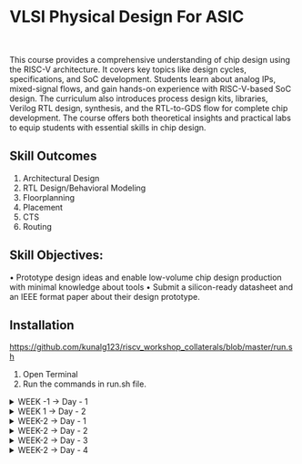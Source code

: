 # VLSI Physical Design For ASIC
<br>

This course provides a comprehensive understanding of chip design using the RISC-V architecture. It covers key topics like design cycles, specifications, and SoC development. Students learn about analog IPs, mixed-signal flows, and gain hands-on experience with RISC-V-based SoC design. The curriculum also introduces process design kits, libraries, Verilog RTL design, synthesis, and the RTL-to-GDS flow for complete chip development. The course offers both theoretical insights and practical labs to equip students with essential skills in chip design.

## Skill Outcomes
1. Architectural Design
2. RTL Design/Behavioral Modeling
3. Floorplanning
4. Placement
5. CTS
6. Routing

## Skill Objectives:
• Prototype design ideas and enable low-volume chip design production with minimal
knowledge about tools
• Submit a silicon-ready datasheet and an IEEE format paper about their design
prototype.

## Installation
https://github.com/kunalg123/riscv_workshop_collaterals/blob/master/run.sh
1. Open Terminal<br>
2. Run the commands in run.sh file.


<details>
<summary>  WEEK -1 -> Day - 1</summary><br>



**C Program**

We wrote a C program for calculating the sum from 1 to n

![Screenshot from 2023-08-21 10-25-30](https://github.com/Abhi9108865162/pes_asic_class/assets/141741065/0e706e45-29c5-4cfe-993b-8756421920e8)

![Screenshot from 2023-08-21 15-59-00](https://github.com/Abhi9108865162/pes_asic_class/assets/141741065/b252c5fd-5e17-4064-ab6f-34c576c8f6e1)


**RISCV GCC Compiler and Dissemble**


> Using the riscv gcc compiler, we compiled the C program.

> riscv64-unknown-elf-gcc -O1 -mabi=lp64 -march=rv64i -o sum11.o sum11.c

> Using ls -ltr sum1ton.c, we can check that the object file is created.

> To get the dissembled ALP code for the C program,

> riscv64-unknown-elf-objdump -d sum11.o | less .

> In order to view the main section, type /main


When we use -Ofast optimisation, we can see that the number of instructions have been reduced to 12


![Screenshot from 2023-08-21 21-36-52](https://github.com/Abhi9108865162/pes_asic_class/assets/141741065/f6a42c13-58a3-4533-b9d1-467973a4d250)

**Integer Number Representation**

**Unsigned Numbers**


    Unsigned numbers, also known as non-negative numbers, are numerical values that represent magnitudes without indicating direction or sign.
    Range: [0, (2^n)-1 ]


**Signed Numbers**


    Signed numbers are numerical values that can represent both positive and negative magnitudes, along with zero.
    Range : Positive : [0 , 2^(n-1)-1] Negative : [-1 to 2^(n-1)]


**Labwork**


We wrote a C program that shows the maximum and minimum values of 64bit unsigned numbers.




![Screenshot from 2023-08-21 17-49-00](https://github.com/Abhi9108865162/pes_asic_class/assets/141741065/2576945e-1897-4854-a6d5-199acac2d2e2)

![Screenshot from 2023-08-21 19-36-01](https://github.com/Abhi9108865162/pes_asic_class/assets/141741065/b1897d87-972a-44b7-95c7-8ff267c7332f)

![Screenshot from 2023-08-21 20-09-12](https://github.com/Abhi9108865162/pes_asic_class/assets/141741065/7a5d688c-aba8-452e-a104-b1aa31772d59)

![Screenshot from 2023-08-21 20-08-20](https://github.com/Abhi9108865162/pes_asic_class/assets/141741065/222d6c34-5cdb-447f-879c-07134e0c8acb)

![Screenshot from 2023-08-21 20-41-29](https://github.com/Abhi9108865162/pes_asic_class/assets/141741065/0bf3d27a-dc8c-4aba-bc3f-443648e63a5b)

![Screenshot from 2023-08-21 21-52-01](https://github.com/Abhi9108865162/pes_asic_class/assets/141741065/38ac1e72-dd0e-41ee-bda8-c9719081d8df)

</details>


<details>
    

<summary> WEEK 1 -> Day - 2</summary>
# Using ABI (Application Binary Interface) function calls in lab work typically involves working with low-level programming languages like Assembly or understanding how different programming languages interact at the binary level. Here's a general outline of what lab work involving ABI function calls might entail:

## Lab Objective: To understand and demonstrate the usage of ABI function calls in programming.

Steps:

    Select a Programming Language: Choose a programming language in which you'll demonstrate ABI function calls. Common choices include Assembly, C, or C++.

    Write Simple Functions: Create a few simple functions in the chosen language. These functions will serve as examples for demonstrating ABI function calls. Make sure to include functions with parameters and return values.

    1. Compile Code: Compile the code into object files or binaries, depending on the chosen language.

    2. View Binary Code: Use tools like objdump or disassemblers to view the binary code of the compiled program. This will help you understand how the function calls are translated into machine instructions.

    3. Create a Calling Program: Write a calling program that calls the functions you defined earlier. This calling program will demonstrate how function calls are made according to the ABI.

    4. Parameter Passing: Experiment with different parameter passing methods based on the ABI. For example, observe how arguments are passed using registers or the stack.

    5. Return Values: Explore how return values are handled. Understand which registers or memory locations are used to store the return values.

    6. Calling Conventions: Study the specific calling conventions for your chosen language and platform. Different ABIs have different rules for parameter passing, register usage, and stack management.

    7. Debugging and Analysis: Use debugging tools to step through the calling program and observe the behavior of function calls. This will help you understand how the ABI dictates the interaction between the caller and the callee.

    8. Documentation: Document your observations and findings regarding how ABI function calls work in the chosen programming language. Include explanations of parameter passing, return values, and any specific conventions you've explored.

    9. Presentation: If required, present your lab work to the class, highlighting the importance of ABI in enabling interoperability between different software components.

### By working through these steps, you'll gain a deeper understanding of how ABI function calls facilitate communication between different parts of a program, even when they are written in different programming languages or compiled separately. This lab work is valuable for students studying computer science, computer engineering, or any field involving low-level programming and system interactions.


![Screenshot from 2023-08-21 23-17-29](https://github.com/Abhi9108865162/pes_asic_class/assets/141741065/31109d79-59d1-49f7-99f9-195dff6f9ac5)


![Screenshot from 2023-08-21 23-18-16](https://github.com/Abhi9108865162/pes_asic_class/assets/141741065/6bdfa28b-a795-47c3-9b7f-2074bc6352ac)

  

![Screenshot from 2023-08-21 23-51-47](https://github.com/Abhi9108865162/pes_asic_class/assets/141741065/440ffc79-a475-4788-9ddf-44c5717aa617)

![Screenshot from 2023-08-21 23-37-36](https://github.com/Abhi9108865162/pes_asic_class/assets/141741065/22b7e404-7a85-42d0-8070-895e49741350)

![Screenshot from 2023-08-21 23-46-49](https://github.com/Abhi9108865162/pes_asic_class/assets/141741065/ad818a35-a8d5-4203-8a25-fc61e516a371)

![Screenshot from 2023-08-21 23-48-18](https://github.com/Abhi9108865162/pes_asic_class/assets/141741065/a66470a2-bedd-4a35-a724-75f931256f88)


![Screenshot from 2023-08-21 23-49-56](https://github.com/Abhi9108865162/pes_asic_class/assets/141741065/a6b19848-7257-4978-9a42-d04aacb31a0c)

![Screenshot from 2023-08-21 23-50-06](https://github.com/Abhi9108865162/pes_asic_class/assets/141741065/9f75cbc5-453f-490d-8fc3-6240be0bf2ac)

</details>





<details>
  <summary>
       WEEK-2 -> Day - 1
  </summary>



# Introduction to Yosys and Logic Synthesis

### Yosys is an open-source tool that performs logic synthesis, a crucial step in digital circuit design. It transforms high-level hardware descriptions (in languages like Verilog) into optimized gate-level representations. This conversion involves hierarchy handling, parsing, optimization, technology mapping, and logic restructuring. Yosys aids in creating efficient designs for implementation on FPGAs and ASICs. It also offers formal verification to ensure correctness. Overall, Yosys simplifies the process of turning abstract hardware concepts into practical circuit implementations.
<br>

![Screenshot from 2023-08-26 10-07-16](https://github.com/Abhi9108865162/pes_asic_class/assets/141741065/910449b9-2b4c-4520-98c4-d4f34562c0ac)

![Screenshot from 2023-08-26 10-07-28](https://github.com/Abhi9108865162/pes_asic_class/assets/141741065/f892ed77-b4b1-4194-b0c3-79478a0c655b)
## Synthesis
### Synthesis is the process of transforming a high-level hardware description (often written in a hardware description language like Verilog or VHDL) into a lower-level representation consisting of gates, flip-flops, and other logic elements. This process optimizes the design for factors such as performance, area, and power, making it suitable for implementation on hardware platforms like FPGAs or ASICs
* In the context of digital design and hardware description languages (HDLs) like Verilog, the ".v" extension is used to indicate that a file contains Verilog source code. Verilog is a popular HDL used for describing the behavior and structure of digital circuits. The ".v" extension is a common convention to help identify Verilog files.

* In Yosys, the read_verilog command is used to read and parse Verilog files. Verilog is a hardware description language (HDL) commonly used for describing digital circuits and systems. The read_verilog command allows you to import Verilog source files into Yosys for further processing, such as synthesis, analysis, optimization, and verification.

* In Yosys, the read_liberty command is used to import and read Liberty format files. Liberty files provide information about the timing, power, and characteristics of standard cells in a digital library. Yosys uses this data during logic synthesis to optimize designs based on the properties of the cells in the target library, ensuring better timing, power, and efficiency in the synthesized circuits.

 * In Yosys, the write_verilog command is used to generate and export a Verilog representation of the synthesized design or internal data structures. This command outputs the synthesized design, including any optimizations or transformations, into a Verilog file that can be further analyzed, simulated, or used in downstream stages of the digital design flow.


![Screenshot from 2023-08-26 10-07-53](https://github.com/Abhi9108865162/pes_asic_class/assets/141741065/28be91b1-0194-455e-a575-73df676277fa)

* A netlist is a digital circuit's blueprint represented as interconnected components and their connections. It describes how basic elements like logic gates and flip-flops are wired together to create a functioning circuit. Netlists are used to guide physical design and implementation processes, bridging the gap between high-level design and actual hardware layout.

* A test bench is a set of simulation or verification code used to test and validate the functionality of a digital circuit or system. It provides input signals to the design under test, monitors its outputs, and checks if the behavior matches expected results. Test benches are crucial for verifying that a design works correctly before it's implemented in hardware.

* iverilog is an open-source simulator and compiler for the Verilog hardware description language (HDL). It allows you to compile and simulate Verilog code, enabling you to test and verify the behavior of digital circuits through simulation. iverilog is widely used by digital designers and engineers to validate their designs before actual hardware implementation.

* A VCD (Value Change Dump) file is a standard format used to store and represent simulation data from digital design and verification tools. It captures changes in signal values over time during a simulation run. VCD files are commonly used to visualize and analyze the behavior of digital circuits, making them essential for debugging and verifying the correctness of designs through waveform viewers and analysis tools.

* GTKWave is an open-source waveform viewer that allows you to visualize and analyze simulation results stored in formats like VCD (Value Change Dump) files. It provides a graphical representation of signal waveforms over time, helping engineers and designers analyze the behavior of digital circuits during simulation. GTKWave is widely used in the field of digital design and verification for debugging and understanding the operation of digital systems.

![Screenshot from 2023-08-27 21-49-59](https://github.com/Abhi9108865162/pes_asic_class/assets/141741065/97c35d54-e1fc-41b1-9f2d-9aa7188388b7)

![Screenshot from 2023-08-27 21-51-10](https://github.com/Abhi9108865162/pes_asic_class/assets/141741065/7044dc3c-0257-4bd8-bf21-474eec09491b)

![Screenshot from 2023-08-27 21-51-37](https://github.com/Abhi9108865162/pes_asic_class/assets/141741065/d9318470-5c15-4407-8aa8-99490d79ad50)

![Screenshot from 2023-08-27 21-51-58](https://github.com/Abhi9108865162/pes_asic_class/assets/141741065/8162c3f3-6547-457d-a23a-514b1fdd73bc)


![Screenshot from 2023-08-27 21-55-43](https://github.com/Abhi9108865162/pes_asic_class/assets/141741065/8155fe82-dfd3-47a8-93d8-c27f8f24e02c)

![Screenshot from 2023-08-26 22-13-46](https://github.com/Abhi9108865162/pes_asic_class/assets/141741065/af9b00aa-5fb0-4f62-8a2b-f35363b9634d)

![Screenshot from 2023-08-27 19-51-50](https://github.com/Abhi9108865162/pes_asic_class/assets/141741065/7fccb57b-09c6-49b5-ab0b-48d6762b35fa)

![Screenshot from 2023-08-27 21-55-18](https://github.com/Abhi9108865162/pes_asic_class/assets/141741065/eb39c73d-ff5d-4050-919c-513645e0d2b8)

![Screenshot from 2023-08-27 21-07-40](https://github.com/Abhi9108865162/pes_asic_class/assets/141741065/df509fb6-f4be-44e7-b002-436fe033094b)

</details>







<details>
    
<summary> WEEK-2 -> Day - 2 </summary>

# Introduction to dot lib


![Screenshot from 2023-08-28 10-20-38](https://github.com/Abhi9108865162/pes_asic_class/assets/141741065/76ff4fbc-1645-4772-a7aa-d4080cd8b2a9)

![Screenshot from 2023-08-28 14-15-55](https://github.com/Abhi9108865162/pes_asic_class/assets/141741065/87767a9e-3acf-4707-9d4f-24aac76ebb2b)

![Screenshot from 2023-08-28 14-54-01](https://github.com/Abhi9108865162/pes_asic_class/assets/141741065/04958aee-c402-4caf-86d7-778cee3e063a)


![Screenshot from 2023-08-28 14-58-44](https://github.com/Abhi9108865162/pes_asic_class/assets/141741065/daa6776a-d34d-4afb-93a4-f35dac3a892c)

![Screenshot from 2023-08-28 15-22-12](https://github.com/Abhi9108865162/pes_asic_class/assets/141741065/5d583965-2f7e-4526-bd6c-b27536efda05)

# Hierarachical vs Flat Synthesis

![Screenshot from 2023-08-28 16-13-52](https://github.com/Abhi9108865162/pes_asic_class/assets/141741065/a8373588-7b71-4a83-a70b-d486a2349560)

![Screenshot from 2023-08-28 16-18-07](https://github.com/Abhi9108865162/pes_asic_class/assets/141741065/4fd6d5f3-d281-497a-a792-0b9afe2fe88c)

![Screenshot from 2023-08-28 17-25-32](https://github.com/Abhi9108865162/pes_asic_class/assets/141741065/a52423e4-9e8a-4e7c-81aa-15c63d93cf0c)

![Screenshot from 2023-08-28 17-25-42](https://github.com/Abhi9108865162/pes_asic_class/assets/141741065/2606ea61-450e-40be-8cee-de1641c525e3)

![Screenshot from 2023-08-29 05-45-42](https://github.com/Abhi9108865162/pes_asic_class/assets/141741065/110e7082-0c7b-4e6a-8dd6-eab652c2e79d)

![Screenshot from 2023-08-29 05-57-16](https://github.com/Abhi9108865162/pes_asic_class/assets/141741065/8cd09d23-ca2f-4a70-b87f-c44b9d8f9884)

![Screenshot from 2023-08-29 05-57-26](https://github.com/Abhi9108865162/pes_asic_class/assets/141741065/1083c270-20d2-4532-9af4-97c163de0822)




![Screenshot from 2023-08-29 05-58-13](https://github.com/Abhi9108865162/pes_asic_class/assets/141741065/413a2dc7-9e70-4b1a-9f67-75e6a0e37d84)


![Screenshot from 2023-08-29 06-05-20](https://github.com/Abhi9108865162/pes_asic_class/assets/141741065/1c05f4d9-0a54-4fdf-a03c-50eed7f7fe3d)

![Screenshot from 2023-08-29 06-06-29](https://github.com/Abhi9108865162/pes_asic_class/assets/141741065/29163ae5-02d6-4f38-9a13-85574d178f42)

![Screenshot from 2023-08-29 06-10-39](https://github.com/Abhi9108865162/pes_asic_class/assets/141741065/0e416a0a-8a0a-4fd7-8711-8d737ec2467f)

![Screenshot from 2023-08-29 06-15-44](https://github.com/Abhi9108865162/pes_asic_class/assets/141741065/dfa6aabd-aa7b-4a1f-b8f3-64ca48f925f4)


![Screenshot from 2023-08-29 06-14-45](https://github.com/Abhi9108865162/pes_asic_class/assets/141741065/8a2c9553-ece2-4d21-a867-6a751574079c)

![Screenshot from 2023-08-29 06-16-04](https://github.com/Abhi9108865162/pes_asic_class/assets/141741065/fa1b0fe9-f606-44eb-b5cf-75d9bffb703c)

![Screenshot from 2023-08-29 06-16-16](https://github.com/Abhi9108865162/pes_asic_class/assets/141741065/4035e930-698a-447b-b8fc-19449bac4b1d)


# Various Flop Code Styles and Optimization 
- Why Flops and Flop Coding Styles
- Lab flop synthesis simulations
- Intersyning Optimisations


![Screenshot from 2023-08-29 20-28-58](https://github.com/Abhi9108865162/pes_asic_class/assets/141741065/a125e493-e3f0-4357-9a39-b9a499a1be36)

![Screenshot from 2023-08-29 20-46-44](https://github.com/Abhi9108865162/pes_asic_class/assets/141741065/f7eafad2-ab3c-4f1e-9ef8-cc525759f584)

![Screenshot from 2023-08-29 20-46-52](https://github.com/Abhi9108865162/pes_asic_class/assets/141741065/aea1f55f-8184-45fd-bcee-67088444542f)

![Screenshot from 2023-08-29 20-47-28](https://github.com/Abhi9108865162/pes_asic_class/assets/141741065/249a220d-6ebf-4e6b-9394-a4e6bb700f95)

![Screenshot from 2023-08-29 20-47-42](https://github.com/Abhi9108865162/pes_asic_class/assets/141741065/efba0892-c648-4638-9f45-64e0dc7386c9)

![Screenshot from 2023-08-29 21-00-41](https://github.com/Abhi9108865162/pes_asic_class/assets/141741065/bffb49c4-c091-460a-a149-efa3f680b0a2)

![Screenshot from 2023-08-29 21-01-06](https://github.com/Abhi9108865162/pes_asic_class/assets/141741065/e6325a21-4ccf-4332-bdc7-5b26066d06c5)


![Screenshot from 2023-08-29 21-01-13](https://github.com/Abhi9108865162/pes_asic_class/assets/141741065/1e8915b0-c7f8-4ff6-8d13-324c3c003557)


![Screenshot from 2023-08-29 21-01-32](https://github.com/Abhi9108865162/pes_asic_class/assets/141741065/be448b4d-f714-437b-b774-6004af1b8f64)


![Screenshot from 2023-08-29 22-19-50](https://github.com/Abhi9108865162/pes_asic_class/assets/141741065/8c447adb-95a0-4ce1-9bf1-14092cf4ab7b)


![Screenshot from 2023-08-29 22-19-57](https://github.com/Abhi9108865162/pes_asic_class/assets/141741065/197b07f1-6d1f-4b40-a5f1-ec6e12d0c268)

![Screenshot from 2023-08-29 22-39-29](https://github.com/Abhi9108865162/pes_asic_class/assets/141741065/b9cbe95a-065c-43f9-942a-1855517c0874)

![Screenshot from 2023-08-29 22-39-18](https://github.com/Abhi9108865162/pes_asic_class/assets/141741065/5eea6750-534a-4c9e-90e1-5e2b6b4ac0fb)

![Screenshot from 2023-08-29 22-40-17](https://github.com/Abhi9108865162/pes_asic_class/assets/141741065/2f5afbdb-e3d2-44cd-8acb-842cad8ad8cf)

![Screenshot from 2023-08-29 22-40-46](https://github.com/Abhi9108865162/pes_asic_class/assets/141741065/5286c0af-38f8-4679-af23-b6d30b5a1cc3)

![Screenshot from 2023-08-29 22-40-56](https://github.com/Abhi9108865162/pes_asic_class/assets/141741065/54000e0e-407f-4306-9222-3cd4c9874cac)

![Screenshot from 2023-08-29 23-02-56](https://github.com/Abhi9108865162/pes_asic_class/assets/141741065/d712b0b5-4760-4756-a815-35458a8675de)

![Screenshot from 2023-08-29 23-03-29](https://github.com/Abhi9108865162/pes_asic_class/assets/141741065/853ef49d-eda5-452a-9e43-aef64c49f26e)

![Screenshot from 2023-08-29 23-04-00](https://github.com/Abhi9108865162/pes_asic_class/assets/141741065/adf24b33-6f10-475e-8b68-80c943f1930a)

![Screenshot from 2023-08-29 23-04-07](https://github.com/Abhi9108865162/pes_asic_class/assets/141741065/7ab01d42-e70e-4a48-a4a6-ecf431985ee6)

![Screenshot from 2023-08-29 23-05-24](https://github.com/Abhi9108865162/pes_asic_class/assets/141741065/8cbdb5bd-b048-4360-8699-8d66d55f468b)

![Screenshot from 2023-08-29 23-05-49](https://github.com/Abhi9108865162/pes_asic_class/assets/141741065/9a6563e6-99e4-4002-961a-47fde29b02ba)

![Screenshot from 2023-08-29 23-06-13](https://github.com/Abhi9108865162/pes_asic_class/assets/141741065/12035d21-1ac8-458d-820f-691ce2d0ae03)

![Screenshot from 2023-08-29 23-06-23](https://github.com/Abhi9108865162/pes_asic_class/assets/141741065/b15d9a16-596f-42d2-94c7-ff3dc124bfd9)

![Screenshot from 2023-08-29 23-13-00](https://github.com/Abhi9108865162/pes_asic_class/assets/141741065/ff15d816-f58b-4ef0-ad6a-6493d06f0161)

![Screenshot from 2023-08-29 23-27-20](https://github.com/Abhi9108865162/pes_asic_class/assets/141741065/78ca3026-4b26-4b76-bf6f-b00316b31bd6)

![Screenshot from 2023-08-29 23-27-29](https://github.com/Abhi9108865162/pes_asic_class/assets/141741065/a72e99a2-8065-4ad9-aa2e-58b505f0cf49)

![Screenshot from 2023-08-29 23-37-04](https://github.com/Abhi9108865162/pes_asic_class/assets/141741065/43665d07-1921-4fdb-a69e-1a3030174dc9)

![Screenshot from 2023-08-29 23-37-33](https://github.com/Abhi9108865162/pes_asic_class/assets/141741065/1d74bd7e-2f4e-4fa6-b9a8-b65ed6c1a316)

![Screenshot from 2023-08-29 23-37-46](https://github.com/Abhi9108865162/pes_asic_class/assets/141741065/b89e0c04-30b5-4907-8462-66fe472433cf)
![Screenshot from 2023-08-29 23-39-42](https://github.com/Abhi9108865162/pes_asic_class/assets/141741065/28dc5d70-bc97-4458-b085-2c17a5a41bd4)

![Screenshot from 2023-08-29 23-39-24](https://github.com/Abhi9108865162/pes_asic_class/assets/141741065/3322a0d5-23cf-43ac-8c42-7cbe1054126c)


</details>



















<details>
    
<summary> WEEK-2 -> Day - 3 </summary>

# Combinational and Sequetial Optimisations

- Introduction to Optimisation
<br>



    1. Combinational Logic Optimisation
  
![Screenshot from 2023-08-30 22-23-48](https://github.com/Abhi9108865162/pes_asic_class/assets/141741065/36701a6c-1fff-4fd8-84a4-2a308b01182c)
![Screenshot from 2023-08-30 22-24-17](https://github.com/Abhi9108865162/pes_asic_class/assets/141741065/123ba7a7-8481-4613-ba5c-a561b0e249bc)
![Screenshot from 2023-08-30 22-24-33](https://github.com/Abhi9108865162/pes_asic_class/assets/141741065/2e0c04ba-070c-4302-b4e5-7f418fcc2faa)

    2. Sequential Logic Optimisation
    
![Screenshot from 2023-08-30 22-24-59](https://github.com/Abhi9108865162/pes_asic_class/assets/141741065/c16ca43b-7966-4762-89df-daf591bcc6a7)
![Screenshot from 2023-08-30 22-25-18](https://github.com/Abhi9108865162/pes_asic_class/assets/141741065/c9c69dad-c98b-424b-8fac-75dbdb6bb566)






- Combinational Logic Optimisation Lab Implemention

## Verliog code for otp_check
![Screenshot from 2023-08-30 23-51-28](https://github.com/Abhi9108865162/pes_asic_class/assets/141741065/d5ef414c-ac4b-4dda-8ae8-f88770c49624)
## Pratical implemention of otp_check
![Screenshot from 2023-08-30 23-26-03](https://github.com/Abhi9108865162/pes_asic_class/assets/141741065/62302c34-cd6f-442a-a07d-b3f7d106d237)
## Using Yosys implemention of otp_check
![Screenshot from 2023-08-30 23-38-43](https://github.com/Abhi9108865162/pes_asic_class/assets/141741065/61403cb8-83c9-47ee-9718-693f65cd3717)
![Screenshot from 2023-08-30 23-39-32](https://github.com/Abhi9108865162/pes_asic_class/assets/141741065/1f32d4a0-49ba-4879-8b33-394479e0bd26)
![Screenshot from 2023-08-30 23-39-49](https://github.com/Abhi9108865162/pes_asic_class/assets/141741065/9fbabebf-9a6d-4c5f-8741-955a3cd166d2)
![Screenshot from 2023-08-30 23-39-54](https://github.com/Abhi9108865162/pes_asic_class/assets/141741065/dc1da4cf-2081-4707-a0fc-3e0fc4293578)
![Screenshot from 2023-08-30 23-40-11](https://github.com/Abhi9108865162/pes_asic_class/assets/141741065/8ad8ce12-416b-41d4-b62b-2a58dfba0ecf)


## Verliog code for otp_check2
![Screenshot from 2023-08-30 23-51-44](https://github.com/Abhi9108865162/pes_asic_class/assets/141741065/33461fc0-8855-4f5d-8795-44968bd32e19)
## Pratical implemention of otp_check2
 ![Screenshot from 2023-08-30 23-26-14](https://github.com/Abhi9108865162/pes_asic_class/assets/141741065/a8b64528-6eeb-4395-8fbe-b847f6e5047d)
## Using Yosys implemention of otp_check2
![Screenshot from 2023-08-30 23-44-30](https://github.com/Abhi9108865162/pes_asic_class/assets/141741065/8641d680-629b-4082-bca2-81a9c6d5e325)
![Screenshot from 2023-08-30 23-44-54](https://github.com/Abhi9108865162/pes_asic_class/assets/141741065/110d0c6e-4228-4d70-aa4a-8e230641473c)
![Screenshot from 2023-08-30 23-45-00](https://github.com/Abhi9108865162/pes_asic_class/assets/141741065/cb3af423-594d-4dad-a976-ae5ba37e71ee)
![Screenshot from 2023-08-30 23-45-10](https://github.com/Abhi9108865162/pes_asic_class/assets/141741065/ea4dcc67-5d26-4bae-aa70-04e314baa7db)

## Verliog code for otp_check3
![Screenshot from 2023-08-30 23-52-27](https://github.com/Abhi9108865162/pes_asic_class/assets/141741065/70a54cd1-5295-4cde-8e7d-7a714804b654)

## Pratical implemention of otp_check3
![Screenshot from 2023-08-30 23-53-36](https://github.com/Abhi9108865162/pes_asic_class/assets/141741065/6bf3d3bf-3793-4c83-807c-64cd492358c7)

## Using Yosys implemention of otp_check3
![Screenshot from 2023-08-30 23-56-16](https://github.com/Abhi9108865162/pes_asic_class/assets/141741065/66b2e77c-5fa5-4ec5-ab14-f429e1d3d2d3)
![Screenshot from 2023-08-30 23-56-43](https://github.com/Abhi9108865162/pes_asic_class/assets/141741065/7880a756-d8b1-47ac-af30-9fbe845c9e84)
![Screenshot from 2023-08-30 23-56-49](https://github.com/Abhi9108865162/pes_asic_class/assets/141741065/b4ebb9b3-6f05-4a5e-836d-7ce72270df32)
![Screenshot from 2023-08-30 23-57-02](https://github.com/Abhi9108865162/pes_asic_class/assets/141741065/095bbaa5-8b5a-4722-b7c7-a74af0c6de29)





## Verliog code for otp_check4
![Screenshot from 2023-08-30 23-53-02](https://github.com/Abhi9108865162/pes_asic_class/assets/141741065/8e66fccf-508b-4141-b015-86997c248190)

## Using Yosys implemention of otp_check4
![Screenshot from 2023-08-31 00-01-49](https://github.com/Abhi9108865162/pes_asic_class/assets/141741065/7bf80901-261b-4eda-9c74-b995d1f7831d)
![Screenshot from 2023-08-31 00-02-18](https://github.com/Abhi9108865162/pes_asic_class/assets/141741065/657a537a-ad3b-4269-a627-bbb869ff16dc)
![Screenshot from 2023-08-31 00-02-22](https://github.com/Abhi9108865162/pes_asic_class/assets/141741065/283b4350-6eaa-42d4-ad85-bff003e8e76e)
![Screenshot from 2023-08-31 00-02-32](https://github.com/Abhi9108865162/pes_asic_class/assets/141741065/9a0c75b4-5091-4d6c-8dd4-0b3880056a38)

## Verliog code for multiple_module_opt
![Screenshot from 2023-08-31 00-13-22](https://github.com/Abhi9108865162/pes_asic_class/assets/141741065/b490d3ef-dc09-4751-a40d-dcc5ab7bbfd0)



## Using Yosys implemention of multiple_module_opt
![Screenshot from 2023-08-31 00-11-14](https://github.com/Abhi9108865162/pes_asic_class/assets/141741065/3f2646d6-0e96-40d9-a3b0-2568e3028c78)
![Screenshot from 2023-08-31 00-11-55](https://github.com/Abhi9108865162/pes_asic_class/assets/141741065/1668d98a-77fb-4026-b225-a020d97e0eb6)
![Screenshot from 2023-08-31 00-12-05](https://github.com/Abhi9108865162/pes_asic_class/assets/141741065/690a848b-2bd4-4381-9866-9be862b9ca23)
![Screenshot from 2023-08-31 00-12-15](https://github.com/Abhi9108865162/pes_asic_class/assets/141741065/88e86d23-a31a-4094-95a3-724361a39e06)

## Verliog code for multiple_module_opt2
![Screenshot from 2023-08-31 00-14-31](https://github.com/Abhi9108865162/pes_asic_class/assets/141741065/0b715e9a-d175-46ca-bf53-deea84ea8c77)

## Using Yosys implemention of multiple_module_opt2
![Screenshot from 2023-08-31 00-16-39](https://github.com/Abhi9108865162/pes_asic_class/assets/141741065/958c1d49-1018-4171-b47e-f49b1d8aec8a)
![Screenshot from 2023-08-31 00-17-08](https://github.com/Abhi9108865162/pes_asic_class/assets/141741065/a1a4c100-d571-4db9-80d3-0debaf495eee)
![Screenshot from 2023-08-31 00-17-15](https://github.com/Abhi9108865162/pes_asic_class/assets/141741065/370cf605-6623-443c-89d9-b156460f1c77)
![Screenshot from 2023-08-31 00-17-21](https://github.com/Abhi9108865162/pes_asic_class/assets/141741065/311e363f-b1ee-4a8d-a925-aa06ade80708)













- Sequential Logic Optimisation


  ## Verliog code for dff_const1
![Screenshot from 2023-08-31 22-03-26](https://github.com/Abhi9108865162/pes_asic_class/assets/141741065/a864479d-1071-4f15-9aeb-700ad8407daf)

## GTKwave form for dff_const1
![Screenshot from 2023-08-31 20-50-42](https://github.com/Abhi9108865162/pes_asic_class/assets/141741065/8d2ae770-3e06-4c96-98c0-3829f9fe5445)
![Screenshot from 2023-08-31 20-50-46](https://github.com/Abhi9108865162/pes_asic_class/assets/141741065/e3c76d34-e33c-4518-9292-e49b1342f854)


  ## Using Yosys implemention of dff_const1
![Screenshot from 2023-08-31 20-56-27](https://github.com/Abhi9108865162/pes_asic_class/assets/141741065/44149bcc-830c-451d-8819-78f539b69c00)

![Screenshot from 2023-08-31 20-56-41](https://github.com/Abhi9108865162/pes_asic_class/assets/141741065/a35e05c3-8b2b-4c64-8841-79b8b4cb9987)
![Screenshot from 2023-08-31 20-56-59](https://github.com/Abhi9108865162/pes_asic_class/assets/141741065/b7649d5b-efc6-4a26-9a7b-ec08aadcfdc0)
![Screenshot from 2023-08-31 20-57-06](https://github.com/Abhi9108865162/pes_asic_class/assets/141741065/63e61d25-a325-4ae8-8f53-43a35de73b6c)
![Screenshot from 2023-08-31 20-57-16](https://github.com/Abhi9108865162/pes_asic_class/assets/141741065/34d45be4-feec-46b8-bdd1-b50f8024f805)




  ## Verliog code for dff_const2
![Screenshot from 2023-08-31 22-03-36](https://github.com/Abhi9108865162/pes_asic_class/assets/141741065/9415b54b-eca1-47b1-81bb-80e9529483a3)


## GTKwave form for dff_const2
![Screenshot from 2023-08-31 20-53-27](https://github.com/Abhi9108865162/pes_asic_class/assets/141741065/0b1a29aa-6dce-43ac-b25d-6ea75ce318c8)
![Screenshot from 2023-08-31 20-53-36](https://github.com/Abhi9108865162/pes_asic_class/assets/141741065/e4e9aa7e-025f-44e0-ab42-9fa4ca4d7e0c)


  ## Using Yosys implemention of dff_const2
![Screenshot from 2023-08-31 20-59-15](https://github.com/Abhi9108865162/pes_asic_class/assets/141741065/e5bd29f0-dac6-4dcb-98ed-b4d24bdef7ef)
![Screenshot from 2023-08-31 20-59-41](https://github.com/Abhi9108865162/pes_asic_class/assets/141741065/b165d953-03a9-4512-bb9c-3a650cbe287c)
![Screenshot from 2023-08-31 20-59-52](https://github.com/Abhi9108865162/pes_asic_class/assets/141741065/ed216e9b-19b3-4f02-81a5-ca551a8d6dea)
![Screenshot from 2023-08-31 21-00-01](https://github.com/Abhi9108865162/pes_asic_class/assets/141741065/9bd15cab-1768-4dee-a0e8-31704e45ad6e)





  ## Verliog code for dff_const3
![Screenshot from 2023-08-31 22-03-47](https://github.com/Abhi9108865162/pes_asic_class/assets/141741065/8f072550-2e72-45e6-be8f-d711974232bf)


## GTKwave form for dff_const3
![Screenshot from 2023-09-01 00-43-20](https://github.com/Abhi9108865162/pes_asic_class/assets/141741065/3907e109-5132-43b6-aec5-952c3828d61b)


  ## Using Yosys implemention of dff_const3
![Screenshot from 2023-08-31 22-08-00](https://github.com/Abhi9108865162/pes_asic_class/assets/141741065/bcdd1210-575b-489d-9d8b-3ce10db965f7)
![Screenshot from 2023-08-31 22-08-12](https://github.com/Abhi9108865162/pes_asic_class/assets/141741065/97008c1b-3991-4534-8584-f1d4dbf9ad01)

![Screenshot from 2023-08-31 22-08-28](https://github.com/Abhi9108865162/pes_asic_class/assets/141741065/4e44f80f-dc65-47f3-a8c9-0c645a7817c2)

![Screenshot from 2023-08-31 22-08-37](https://github.com/Abhi9108865162/pes_asic_class/assets/141741065/186e6134-d34e-4aa1-9d0f-015df65dbe16)

![Screenshot from 2023-08-31 22-08-52](https://github.com/Abhi9108865162/pes_asic_class/assets/141741065/75398475-7ee8-4c99-b99b-b3a7a8b2f925)






  ## Verliog code for dff_const4
![Screenshot from 2023-08-31 22-04-48](https://github.com/Abhi9108865162/pes_asic_class/assets/141741065/f14ad186-bb0d-488b-9f5c-08fda5cb335b)



## GTKwave form for dff_const4
![Screenshot from 2023-09-01 00-44-40](https://github.com/Abhi9108865162/pes_asic_class/assets/141741065/7fd4435c-5d58-40d6-843e-12b97d1ac86d)



  ## Using Yosys implemention of dff_const4
![Screenshot from 2023-08-31 22-11-27](https://github.com/Abhi9108865162/pes_asic_class/assets/141741065/bce9c131-be04-447d-9b0a-cc9eb05929e3)

![Screenshot from 2023-08-31 22-11-41](https://github.com/Abhi9108865162/pes_asic_class/assets/141741065/9e31ea79-a061-4411-afd8-095a5dd36891)

![Screenshot from 2023-08-31 22-11-51](https://github.com/Abhi9108865162/pes_asic_class/assets/141741065/b8699b80-af54-44fe-8ad3-c26531a3ce18)


![Screenshot from 2023-08-31 22-12-27](https://github.com/Abhi9108865162/pes_asic_class/assets/141741065/156736d6-b0c1-4a29-973d-5e388cf25ca7)



  ## Verliog code for dff_const5
![Screenshot from 2023-08-31 22-05-45](https://github.com/Abhi9108865162/pes_asic_class/assets/141741065/c4a69cdb-de61-4c8d-b7ef-630963f7ba65)



## GTKwave form for dff_const5
![Screenshot from 2023-09-01 00-47-00](https://github.com/Abhi9108865162/pes_asic_class/assets/141741065/4092a9d7-2b0c-4997-95a9-2f54d5ff5c25)

![Screenshot from 2023-09-01 00-47-08](https://github.com/Abhi9108865162/pes_asic_class/assets/141741065/a5e4be43-53a8-4720-ac6e-91ae2004a2f6)


  ## Using Yosys implemention of dff_const5
![Screenshot from 2023-08-31 22-13-47](https://github.com/Abhi9108865162/pes_asic_class/assets/141741065/b682947f-61c8-4608-9a14-49c8bae51b66)

![Screenshot from 2023-08-31 22-13-57](https://github.com/Abhi9108865162/pes_asic_class/assets/141741065/52d057b9-27e5-4192-adfc-ab9893de8d7d)
![Screenshot from 2023-08-31 22-14-20](https://github.com/Abhi9108865162/pes_asic_class/assets/141741065/744d5ae0-f3fb-4139-ae74-dd59c784b398)

![Screenshot from 2023-08-31 22-14-28](https://github.com/Abhi9108865162/pes_asic_class/assets/141741065/fb995170-7887-4aa7-9c6e-67fed35c3228)
![Screenshot from 2023-08-31 22-14-37](https://github.com/Abhi9108865162/pes_asic_class/assets/141741065/6f2ef0e5-ca1b-433f-83d6-b38e324b666c)


- Sequential Optimization for Unused Outputs
  ## Verliog code for counter_opt
![Screenshot from 2023-09-01 09-29-03](https://github.com/Abhi9108865162/pes_asic_class/assets/141741065/8a40f6cd-8451-421e-a61d-0920330b675a)

  
## Pratical implemention of counter_opt
![Screenshot from 2023-09-01 09-51-27](https://github.com/Abhi9108865162/pes_asic_class/assets/141741065/387c39ec-2a56-4321-a5c4-06049acc70b5)

 
 
 ## Using Yosys implemention of counter_opt
![Screenshot from 2023-09-01 09-30-34](https://github.com/Abhi9108865162/pes_asic_class/assets/141741065/31b78ba2-9cbe-4101-9c22-03f9b480163b)
![Screenshot from 2023-09-01 09-30-46](https://github.com/Abhi9108865162/pes_asic_class/assets/141741065/e9d20f76-ae8c-47ca-8d29-6a0abd447332)
![Screenshot from 2023-09-01 09-31-00](https://github.com/Abhi9108865162/pes_asic_class/assets/141741065/4761bc9e-c58c-4c73-a508-b380961bc8bb)
![Screenshot from 2023-09-01 09-31-46](https://github.com/Abhi9108865162/pes_asic_class/assets/141741065/a3d3f29b-dfbf-4d90-83ac-50015834793f)




 
 ## Verliog code for counter_opt2
![Screenshot from 2023-09-01 09-49-18](https://github.com/Abhi9108865162/pes_asic_class/assets/141741065/f523d213-ccf3-4e6c-a523-27f03f9ec03b)

## Pratical implemention of counter_opt2
![Screenshot from 2023-09-01 09-22-21](https://github.com/Abhi9108865162/pes_asic_class/assets/141741065/f78a376e-11a6-4944-b25c-06ffa05b2b23)
![Screenshot from 2023-09-01 09-26-19](https://github.com/Abhi9108865162/pes_asic_class/assets/141741065/f6686619-2611-4b06-aa98-be9e9fdce94e)

 
 
 ## Using Yosys implemention of counter_opt2
![Screenshot from 2023-09-01 09-41-26](https://github.com/Abhi9108865162/pes_asic_class/assets/141741065/5bf2cc47-43ec-4f89-83fb-d0b23babc398)
![Screenshot from 2023-09-01 09-41-37](https://github.com/Abhi9108865162/pes_asic_class/assets/141741065/3dab84d8-e89b-4723-a5ee-b5827c2579c1)

![Screenshot from 2023-09-01 09-41-47](https://github.com/Abhi9108865162/pes_asic_class/assets/141741065/3d7ba26b-db3b-427d-97db-351a2d6a6488)
![Screenshot from 2023-09-01 09-41-54](https://github.com/Abhi9108865162/pes_asic_class/assets/141741065/fe9b6f70-f655-462c-b79e-c0c5ff368242)
![Screenshot from 2023-09-01 09-42-04](https://github.com/Abhi9108865162/pes_asic_class/assets/141741065/715d17e5-7059-414f-ba3d-c2c492a07dbe)


</details>



<details>
    
<summary> WEEK-2 -> Day - 4 </summary>
# GLS,blocking vs non-blocking and synthesis-Simulation mismatch

- GLS,Synthesis-Simulation mismatch and Blocking/Non-blocking Statements
  
    1. GLS Conepts and Flow using iverliog
   ![Screenshot from 2023-09-02 11-07-09](https://github.com/Abhi9108865162/pes_asic_class/assets/141741065/c0abbb14-6826-403d-a246-7821b470205d)
![Screenshot from 2023-09-02 11-10-12](https://github.com/Abhi9108865162/pes_asic_class/assets/141741065/b70c16b7-dc23-4aa1-bc05-9ad5ba6bb9fd)

![Screenshot from 2023-09-02 11-18-21](https://github.com/Abhi9108865162/pes_asic_class/assets/141741065/8b7c981e-5cc8-4b90-a1e8-7d9337976057)


    2. Synthesis Simulation Mismatch

![Screenshot from 2023-09-02 11-19-18](https://github.com/Abhi9108865162/pes_asic_class/assets/141741065/cc5ec975-e0ab-4953-b123-5c68e2cf8095)
![Screenshot from 2023-09-02 11-27-19](https://github.com/Abhi9108865162/pes_asic_class/assets/141741065/b9700152-f724-4788-be0a-5cb7b2c977c3)

    
    3. Blocking and non-blocking statements in verilog
    
![Screenshot from 2023-09-02 11-30-56](https://github.com/Abhi9108865162/pes_asic_class/assets/141741065/f2b82778-2cf8-497d-8eaf-f767c2362831)

![Screenshot from 2023-09-02 11-41-25](https://github.com/Abhi9108865162/pes_asic_class/assets/141741065/867101ca-38cd-4862-a1f1-932ce5e26a38)

![Screenshot from 2023-09-02 11-43-45](https://github.com/Abhi9108865162/pes_asic_class/assets/141741065/57e98768-d4ab-47f0-bd17-6ddd6c42f57b)

    4. caveats with blocking statements
![Screenshot from 2023-09-02 11-50-33](https://github.com/Abhi9108865162/pes_asic_class/assets/141741065/74d216cc-1637-4ecc-a20f-77ea28799f9a)


- Labs on GLS and Synthesis-Simulatuion Mismatch
  
  ![Screenshot from 2023-09-03 13-06-23](https://github.com/Abhi9108865162/pes_asic_class/assets/141741065/abcd5229-cd93-4b6d-ba39-1366e9e1b1e9)

![Screenshot from 2023-09-03 12-52-55](https://github.com/Abhi9108865162/pes_asic_class/assets/141741065/5a48f82c-e270-4bed-90cc-d34efaed6b70)

![Screenshot from 2023-09-03 14-17-14](https://github.com/Abhi9108865162/pes_asic_class/assets/141741065/0f239e86-2052-4270-a9f0-c6fe1c70ad3d)
![Screenshot from 2023-09-03 12-52-48](https://github.com/Abhi9108865162/pes_asic_class/assets/141741065/53ee19d2-3146-4241-8149-45caf84ff72b)

![Screenshot from 2023-09-03 14-18-50](https://github.com/Abhi9108865162/pes_asic_class/assets/141741065/0fab181d-5fc6-45c3-99fa-951212943505)
![Screenshot from 2023-09-03 14-19-00](https://github.com/Abhi9108865162/pes_asic_class/assets/141741065/7d6b57d7-b34c-4d9f-bfe0-884032f76c56)
![Screenshot from 2023-09-03 13-01-59](https://github.com/Abhi9108865162/pes_asic_class/assets/141741065/9addf27f-df01-48c5-aaf5-e5be9dee49ed)
 ### By GLS
 ![Screenshot from 2023-09-03 14-39-41](https://github.com/Abhi9108865162/pes_asic_class/assets/141741065/29eed1aa-bf52-4866-93f7-f59daa4f2636)
![Screenshot from 2023-09-03 14-42-31](https://github.com/Abhi9108865162/pes_asic_class/assets/141741065/8202e911-ec46-43b7-9513-730f72d6a0ba)

![Screenshot from 2023-09-03 14-37-48](https://github.com/Abhi9108865162/pes_asic_class/assets/141741065/fd5ed7cd-a5e5-4daf-b5f8-3f9196470142)

![Screenshot from 2023-09-03 14-38-37](https://github.com/Abhi9108865162/pes_asic_class/assets/141741065/a072fba4-0773-4d45-bbde-7dc27d839d2b)

![Screenshot from 2023-09-03 14-39-00](https://github.com/Abhi9108865162/pes_asic_class/assets/141741065/b766e6e6-3d33-4c1e-a9a8-9a331643d45f)
![Screenshot from 2023-09-03 14-39-10](https://github.com/Abhi9108865162/pes_asic_class/assets/141741065/a7c85960-b7e8-4f87-9796-f3f212f97fdd)

![Screenshot from 2023-09-03 13-01-59](https://github.com/Abhi9108865162/pes_asic_class/assets/141741065/3959665f-f55c-4d3a-a94d-b2ece9afec30)

- Labs on synth-sim mismatch for blocking statement

![Screenshot from 2023-09-03 16-51-26](https://github.com/Abhi9108865162/pes_asic_class/assets/141741065/23f56216-ed93-4706-945b-5c579807fb69)

![Screenshot from 2023-09-03 17-13-09](https://github.com/Abhi9108865162/pes_asic_class/assets/141741065/a5e91d1b-e446-4daa-b35d-7cd2f08c5719)
![Screenshot from 2023-09-03 17-16-59](https://github.com/Abhi9108865162/pes_asic_class/assets/141741065/b0ce27f5-e98a-445f-b6c7-f64749f05290)

![Screenshot from 2023-09-03 17-14-17](https://github.com/Abhi9108865162/pes_asic_class/assets/141741065/a62de006-3bf0-4345-a742-590b2f61882b)



</details>




